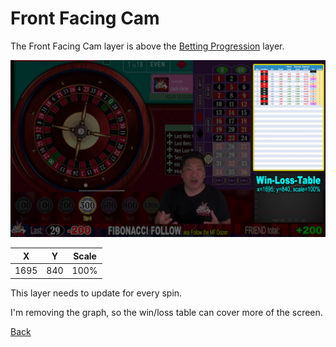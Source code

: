 # Front Facing Cam

The Front Facing Cam layer is above the [Betting Progression](300-Betting-Progression.md) layer. 

![Front Facing Cam](img/Video-Layout-800-win-loss-table.png)

|X|Y|Scale|
|-|-|-----|
|1695|840|100%|

This layer needs to update for every spin.

I'm removing the graph, so the win/loss table can cover more of the screen.

[Back](index.md)
